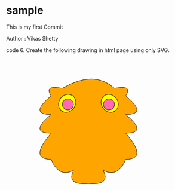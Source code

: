 # sample
 This is my first Commit

 Author : Vikas Shetty

 code
 6. Create the following drawing in html page using only SVG.

<!DOCTYPE html>
<html>
<body>
<svg height="800" width="960">
<path d="M 150 80 Q 235 30 290 80" stroke="black" fill="orange" />
<g id="fur">
<path d="M 120 100 Q 100 70 150 80" stroke="black" fill="orange"/>
<path d="M 120 100 Q 60 150 120 150" stroke="black" fill="orange" />
<path d="M 120 150 Q 60 200 120 200" stroke="black" fill="orange" />
<path d="M 120 200
Q 60 270 120 270
Q 140 320 180 300
Q 160 340 220 335
" stroke="black" fill="orange" />
</g>
<use xlink:href="#fur" transform="translate(440,0) scale(-1,1)" />
<rect x="120" y="80" width="200" height="150" fill="orange"></rect>
<polygon points="130,230 220,335 300,230" fill="orange" />
<g id="ear">
<ellipse cx="163" cy="120" rx="22" ry="25" stroke="black" fill="yellow" transform="rotate(35,163,120)" />
<circle cx="165" cy="123" r="15" stroke="black" fill="hotpink" />
</g>

<use xlink:href="#ear" transform="translate(440,0) scale(-1,1)" />

<g id="face">
<path d="M 165 135 Q 90 245 190 275" stroke="black" fill="yellow" />
</g>

<use xlink:href="#face" transform="translate(440,0) scale(-1,1)" />
<polygon points="165,135 275, 135 250,275 190,275" fill="yellow" />
<path d="M 165 135 Q 235 70 275 135" stroke="black" fill="yellow" />
<path d="M 190 275 Q 225 290 250 275" stroke="black" fill="yellow" />

<g id="eye">
<path d="M 178 148 Q 190 130 203 148" stroke="black" fill="transparent" />
<ellipse cx="192" cy="167" rx="9" ry="13" stroke="black" fill="white" />
<ellipse cx="192" cy="170" rx="8" ry="10" />
</g>

<use xlink:href="#eye" transform="translate(50,0)" />
<ellipse cx="217" cy="227" rx="10" ry="15" fill="black" />
<circle cx="195" cy="220" r="22" fill="hotpink" />
<circle cx="240" cy="220" r="22" fill="hotpink" />
<ellipse cx="217" cy="200" rx="20" ry="13" fill="black" />
</svg>
</body>
</html>


